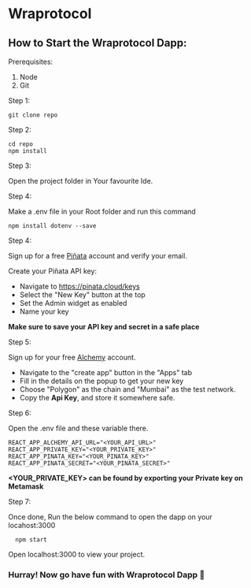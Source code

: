 
# Wraprotocol

## How to Start the Wraprotocol Dapp:

Prerequisites:

1. Node 
3. Git

Step 1:

```shell
git clone repo
```

Step 2:

```shell
cd repo
npm install
```

Step 3:

Open the project folder in Your favourite Ide.

Step 4:

Make a .env file in your Root folder and run this command

```shell
npm install dotenv --save
```

Step 4:

Sign up for a free [Piñata](https://pinata.cloud/signup) account and verify your email.

Create your Piñata API key:
- Navigate to https://pinata.cloud/keys
- Select the "New Key" button at the top
- Set the Admin widget as enabled
- Name your key

<b> Make sure to save your API key and secret in a safe place</b>

Step 5:

Sign up for your free [Alchemy](https://dashboard.alchemyapi.io/signup/?a=dabb74c129) account.

- Navigate to the "create app" button in the "Apps" tab
- Fill in the details on the popup to get your new key
- Choose "Polygon" as the chain and "Mumbai" as the test network.
- Copy the <b>Api Key</b>, and store it somewhere safe.

Step 6:

Open the .env file and these variable there.

```shell
REACT_APP_ALCHEMY_API_URL="<YOUR_API_URL>"
REACT_APP_PRIVATE_KEY="<YOUR_PRIVATE_KEY>"
REACT_APP_PINATA_KEY="<YOUR_PINATA_KEY>"
REACT_APP_PINATA_SECRET="<YOUR_PINATA_SECRET>"
```

<b> <YOUR_PRIVATE_KEY> can be found by exporting your Private key on Metamask </b>

Step 7: 

Once done, Run the below command to open the dapp on your locahost:3000
  
```shell
  npm start
```

Open localhost:3000 to view your project.
 
### Hurray! Now go have fun with Wraprotocol Dapp 🥳
  
  
  
  
